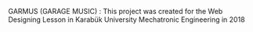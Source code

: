 GARMUS (GARAGE MUSIC) : This project was created for the Web Designing Lesson in Karabük University Mechatronic Engineering in 2018
